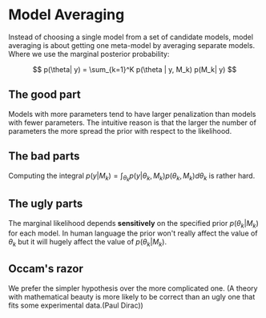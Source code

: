 # Model Averaging
Instead of choosing a single model from a set of candidate models, model averaging is about getting one meta-model by averaging separate models. Where we use the marginal posterior probability:

$$ p(\theta| y) = \sum_{k=1}^K p(\theta | y, M_k) p(M_k| y) $$

## The good part
Models with more parameters tend to have larger penalization than models with fewer parameters. The intuitive reason is that the larger the number of parameters the more spread the prior with respect to the likelihood.
## The bad parts

Computing the integral $p(y|M_k) = \int_{\theta_k} p(y| \theta_k, M_k)p(\theta_k, M_k) d \theta_k$ is rather hard. 

## The ugly parts

The marginal likelihood depends **sensitively** on the specified prior $p(\theta_k | M_k)$ for each model. In human language the prior won't really affect the value of $\theta_k$ but it will hugely affect the value of $p(\theta_k | M_k)$.

## Occam's razor
We prefer the simpler hypothesis over the more complicated one. (A theory with mathematical beauty is more likely to be correct than an ugly one that fits some experimental data.(Paul Dirac))
